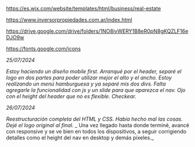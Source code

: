 https://es.wix.com/website/templates/html/business/real-estate

https://www.inversorpropiedades.com.ar/index.html

https://drive.google.com/drive/folders/1NO8ivWERY1B8eR0pN8gKQZLF16eDJO9w

https://fonts.google.com/icons

*25/07/2024*

_Estoy haciendo un diseño mobile first. Arranqué por el header, separé el logo en dos partes para poder utilizar mejor el alto y el ancho. Estoy realizando un menú hamburguesa y ya separé mis dos divs. Falta agregarle la funcionalidad con js y un slide para que aparezca el nav._
_Ojo con el height del header que no es flexible. Checkear._



*26/07/2024*

_Reestructuración completa del HTML y CSS. Había hecho mal las cosas. Dejé el logo original al final._
_ Una vez llegado hasta donde terminé, avancé con responsive y se ve bien en todos los dispositivos, a seguir corrigiendo detalles como el height del nav en desktop y demás píxeles._

